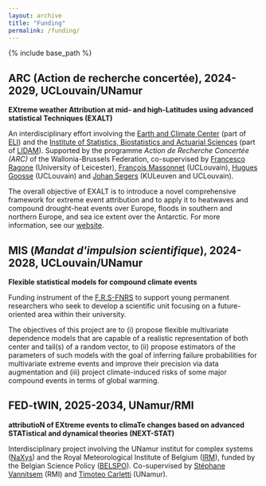 ```yaml
---
layout: archive
title: "Funding"
permalink: /funding/
---
```


{% include base_path %}

## ARC (Action de recherche concertée), 2024-2029, UCLouvain/UNamur

**EXtreme weather Attribution at mid- and high-Latitudes using advanced statistical Techniques (EXALT)** 

An interdisciplinary effort involving the [Earth and Climate Center](https://www.uclouvain.be/en/research-institutes/eli/earth-and-climate-elic) (part of [ELI](https://www.uclouvain.be/en/research-institutes/eli)) and the [Institute of Statistics, Biostatistics and Actuarial Sciences](https://www.uclouvain.be/en/research-institutes/lidam/isba) (part of [LIDAM](https://www.uclouvain.be/en/research-institutes/lidam)). Supported by the programme *Action de Recherche Concertée (ARC)* of the Wallonia-Brussels Federation, co-supervised by [Francesco Ragone](https://www.meteo.be/en/team/francesco-ragone) (University of Leicester), [François Massonnet](https://scholar.google.com/citations?user=aIAH9ooAAAAJ&hl=en) (UCLouvain),  [Hugues Goosse](https://www.elic.ucl.ac.be/index.php?id=78) (UCLouvain) and [Johan Segers](https://perso.uclouvain.be/johan.segers/) (KULeuven and UCLouvain).

The overall objective of EXALT is to introduce a novel comprehensive framework for extreme event attribution and to apply it to heatwaves and compound drought-heat events over Europe, floods in southern and northern Europe, and sea ice extent over the Antarctic. For more information, see our [website](https://exalt-project.github.io/).

## MIS (*Mandat d'impulsion scientifique*), 2024-2028, UCLouvain/UNamur

**Flexible statistical models for compound climate events** 

Funding instrument of the [F.R.S-FNRS](https://www.frs-fnrs.be/en/) to support young permanent researchers who seek to develop a scientific unit focusing on a future-oriented area within their university.

The objectives of this project are to (i) propose flexible multivariate dependence models that are capable of a
realistic representation of both center and tail(s) of a random vector, to (ii) propose estimators of the
parameters of such models with the goal of inferring failure probabilities for multivariate extreme events and
improve their precision via data augmentation and (iii) project climate-induced risks of some major compound
events in terms of global warming.

## FED-tWIN, 2025-2034, UNamur/RMI

**attributioN of EXtreme events to climaTe changes based on advanced STATistical and dynamical theories (NEXT-STAT)**

Interdisciplinary project involving the UNamur institut for complex systems ([NaXys](https://www.naxys.be/)) and the Royal Meteorological Institute of Belgium ([IRM](https://www.meteo.be/en/belgium)), funded by the Belgian Science Policy ([BELSPO](https://www.belspo.be/belspo/index_en.stm)). Co-supervised by [Stéphane Vannitsem](https://www.meteo.be/en/belgium) (RMI) and [Timoteo Carletti](https://www.unamur.be/en/profil/tcarlett) (UNamur).

